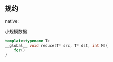 ## 规约

native: 

小规模数据
```c++
template<typename T>
__global__ void reduce(T* src, T* dst, int M){
    for()
}
```
